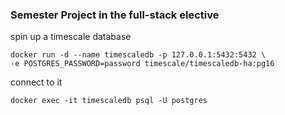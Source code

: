 ### Semester Project in the full-stack elective


spin up a timescale database
```
docker run -d --name timescaledb -p 127.0.0.1:5432:5432 \
-e POSTGRES_PASSWORD=password timescale/timescaledb-ha:pg16
```
connect to it
```
docker exec -it timescaledb psql -U postgres
```
